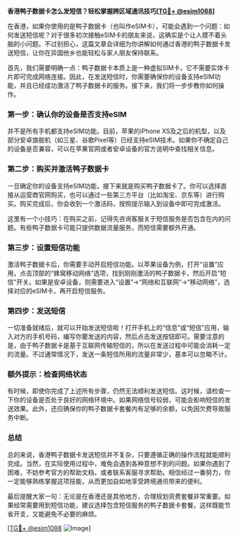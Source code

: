 **香港鸭子数据卡怎么发短信？轻松掌握跨区域通讯技巧[[TG💪+ @esim1088](https://t.me/s/esim1088)]**

在香港，如果你使用的是鸭子数据卡（也叫作eSIM卡），可能会遇到一个问题：如何发送短信呢？对于很多初次接触eSIM卡的朋友来说，这确实是个让人摸不着头脑的小问题。不过别担心，这篇文章会详细为你讲解如何通过香港的鸭子数据卡发送短信，让你在异国他乡也能轻松与家人朋友保持联系。

首先，我们需要明确一点：鸭子数据卡本质上是一种虚拟SIM卡，它不需要实体卡片即可完成网络连接。因此，在发送短信时，你需要确保你的设备支持eSIM功能，并且已经成功激活了鸭子数据卡的服务。接下来，我们将一步步教你如何操作。

### 第一步：确认你的设备是否支持eSIM

并不是所有手机都支持eSIM功能。目前，苹果的iPhone XS及之后的机型，以及部分安卓旗舰机（如三星、谷歌Pixel等）已经支持eSIM技术。如果你不确定自己的设备是否兼容，可以在苹果官网或者安卓设备的官方说明中查找相关信息。

### 第二步：购买并激活鸭子数据卡

一旦确定你的设备支持eSIM功能，接下来就是购买鸭子数据卡了。你可以选择直接从运营商官网购买，也可以通过一些第三方平台（比如淘宝、京东等）进行购买。购买完成后，你会收到一个激活码，按照提示输入到设备中即可完成激活。

这里有一个小技巧：在购买之前，记得先咨询客服关于短信服务是否包含在内的问题。有些鸭子数据卡可能只提供数据流量服务，而短信需要额外开通。

### 第三步：设置短信功能

激活鸭子数据卡后，你需要手动开启短信功能。以苹果设备为例，打开“设置”应用，点击顶部的“蜂窝移动网络”选项，找到刚刚激活的鸭子数据卡，然后开启“短信”开关。如果是安卓设备，则需要进入“设置”->“网络和互联网”->“移动网络”，选择对应的eSIM卡，再开启短信服务。

### 第四步：发送短信

一切准备就绪后，就可以开始发送短信啦！打开手机上的“信息”或“短信”应用，输入对方的手机号码，编写你要发送的内容，然后点击发送按钮即可。需要注意的是，由于鸭子数据卡是基于互联网传输短信的，所以在发送过程中可能会消耗一定的流量。不过通常情况下，发送一条短信所用的流量非常少，基本可以忽略不计。

### 额外提示：检查网络状态

有时候，即使你完成了上述所有步骤，仍然无法顺利发送短信。这时候，请检查一下你的设备是否处于良好的网络环境中。如果网络信号较弱，可能会影响短信的发送效果。此外，还应确保你的鸭子数据卡套餐内有足够的余额，以免因欠费导致服务中断。

### 总结

总的来说，香港鸭子数据卡发送短信并不复杂，只要遵循正确的操作流程就能顺利完成。当然，在实际使用过程中，难免会遇到各种意想不到的问题。如果你遇到了困难，不妨参考官方的帮助文档，或者联系客服寻求帮助。相信经过一番努力，你一定能够熟练掌握这项技能，从而更加自如地享受跨境通讯带来的便利。

最后提醒大家一句：无论是在香港还是其他地方，合理规划资费套餐非常重要。如果经常需要用到短信功能，建议选择包含短信服务的鸭子数据卡套餐，这样既能节省开支，又能避免不必要的麻烦。

[[TG💪+ @esim1088](https://t.me/s/esim1088) ![Image](https://i.postimg.cc/4NQfJmqS/Snipaste-2025-05-13-00-14-12.png)]